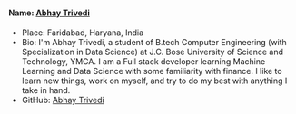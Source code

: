
#### Name: [Abhay Trivedi](https://github.com/AbhayTrivedi)
- Place: Faridabad, Haryana, India
- Bio: I'm Abhay Trivedi, a student of B.tech Computer Engineering (with Specialization in Data Science) at J.C. Bose University of Science and Technology, YMCA. I am a Full stack developer learning Machine Learning and Data Science with some familiarity with finance. I like to learn new things, work on myself, and try to do my best with anything I take in hand.
- GitHub: [Abhay Trivedi](https://github.com/AbhayTrivedi)

